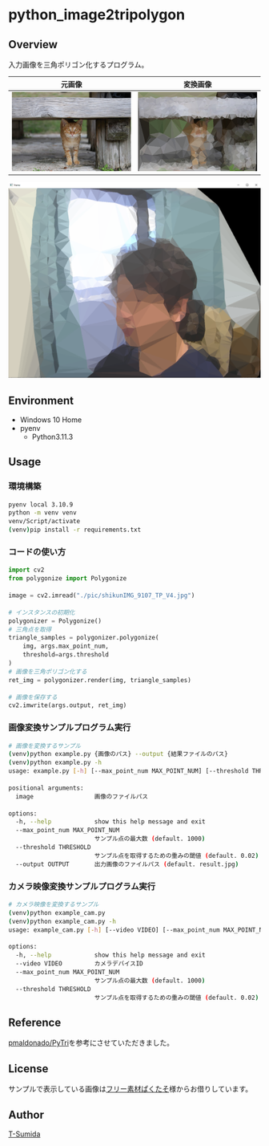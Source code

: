 # python_image2tripolygon

## Overview
入力画像を三角ポリゴン化するプログラム。

| 元画像 | 変換画像 |
| :---: | :---: |
| ![base](./pic/shikunIMG_9107_TP_V4.jpg) | ![transformed](./pic/polygonize_sample.jpg) |

[![movie](./pic/cam.png)](https://www.youtube.com/watch?v=Oq9Vy0DEZwg)

## Environment
- Windows 10 Home
- pyenv
  - Python3.11.3

## Usage

### 環境構築
```bash
pyenv local 3.10.9
python -m venv venv
venv/Script/activate
(venv)pip install -r requirements.txt
```

### コードの使い方
```python
import cv2
from polygonize import Polygonize

image = cv2.imread("./pic/shikunIMG_9107_TP_V4.jpg")

# インスタンスの初期化
polygonizer = Polygonize()
# 三角点を取得
triangle_samples = polygonizer.polygonize(
    img, args.max_point_num,
    threshold=args.threshold
)
# 画像を三角ポリゴン化する
ret_img = polygonizer.render(img, triangle_samples)

# 画像を保存する
cv2.imwrite(args.output, ret_img)

```

### 画像変換サンプルプログラム実行
```bash
# 画像を変換するサンプル
(venv)python example.py {画像のパス} --output {結果ファイルのパス}
(venv)python example.py -h
usage: example.py [-h] [--max_point_num MAX_POINT_NUM] [--threshold THRESHOLD] [--output OUTPUT] image

positional arguments:
  image                 画像のファイルパス

options:
  -h, --help            show this help message and exit
  --max_point_num MAX_POINT_NUM
                        サンプル点の最大数 (default. 1000)
  --threshold THRESHOLD
                        サンプル点を取得するための重みの閾値 (default. 0.02)
  --output OUTPUT       出力画像のファイルパス (default. result.jpg)
```
### カメラ映像変換サンプルプログラム実行
```bash
# カメラ映像を変換するサンプル
(venv)python example_cam.py
(venv)python example_cam.py -h
usage: example_cam.py [-h] [--video VIDEO] [--max_point_num MAX_POINT_NUM] [--threshold THRESHOLD]

options:
  -h, --help            show this help message and exit
  --video VIDEO         カメラデバイスID
  --max_point_num MAX_POINT_NUM
                        サンプル点の最大数 (default. 1000)
  --threshold THRESHOLD
                        サンプル点を取得するための重みの閾値 (default. 0.02)
```

## Reference
[pmaldonado/PyTri](https://github.com/pmaldonado/PyTri)を参考にさせていただきました。

## License
サンプルで表示している画像は[フリー素材ぱくたそ](https://www.pakutaso.com/)様からお借りしています。

## Author
[T-Sumida](https://twitter.com/sumita_v09)